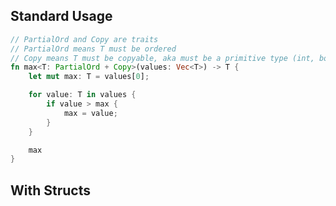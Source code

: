 ## Standard Usage
```rust
// PartialOrd and Copy are traits
// PartialOrd means T must be ordered
// Copy means T must be copyable, aka must be a primitive type (int, bool, char)
fn max<T: PartialOrd + Copy>(values: Vec<T>) -> T {
	let mut max: T = values[0];

	for value: T in values {
		if value > max {
			max = value;
		}
	}

	max
}
```

## With Structs
```rust

```